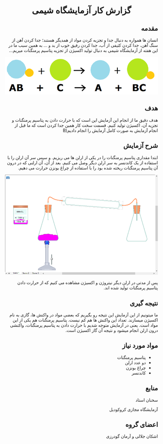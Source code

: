 <h1 align="center">گزارش کار آزمایشگاه شیمی</h1>


<!-- شروع مقدمه -->
<h2 dir="rtl">مقدمه</h2>

<p dir="rtl">
  انسان ها همواره به دنبال جدا و تجزیه کردن مواد از همدیگر هستند؛ جدا کردن آهن از سنگ آهن، جدا کردن کثیفی از آب، جدا کردن رفیق خوب از بد و ... به همین سبب ما در این هفته از آزمایشگاه شیمی به دنبال تولید اکسیژن از تجزیه پتاسیم پرمنگنات میریم...
</p>
<!-- پایان مقدمه -->
<p align="center">
  <img src="https://github.com/ashkanjalaliQ/chemistry_laboratory/blob/main/images/synthsis_reaction2_(2).png?raw=true"/>
</p>

<h2 dir="rtl">هدف</h2>
<p dir="rtl">
هدف دقیق ما از انجام این آزمایش این است که با حرارت دادن به پتاسیم پرمنگنات و تجزیه آن، اکسیژن تولید کنیم. قسمت سخت کار همین جدا کردن است که ما قبل از انجام آزمایش به صورت کامل آزمایش را انجام دادیم(B
</p>

<h2 dir="rtl">شرح آزمایش</h2>
<p dir="rtl">
ابتدا مقداری پتاسیم پرمنگنات را در یکی از ارلن ها می ریزیم. و سپس سر آن ارلن را با استفاده از یک کاندنسر به سر ارلن دیگر وصل می کنیم. بعد از آن، آن ارلنی که در درون آن پتاسیم پرمنگنات ریخته شده بود را با استفاده از چراغ بونزن حرارت می دهیم. 
</p>

<p dir="rtl">
  <img src="https://github.com/ashkanjalaliQ/chemistry_laboratory/blob/main/images/third_week.png?raw=true"/>
</p>

<p dir="rtl">
پس از مدتی در ارلن دیگر نیتروژن و اکسیژن مشاهده می کنیم که از حرارت دادن پتاسیم پرمنگنات تولید شده اند. 
</p>

<h2 dir="rtl">نتیجه گیری</h2>
<p dir="rtl">
  ما میتونیم از این آزمایش این نتیجه رو بگیریم که بعضی مواد در واکنش ها، گازی به نام اکسیژن میسازند. تعداد این واکنش ها هم کم نیست. پتاسیم پرمنگنات هم یکی از این مواد است. یعنی در آزمایش متوجه شدیم با حرارت دادن به پتاسیم پرمنگنات، واکنشی درون ارلن انجام میشود و نتیجه آن گاز اکسیژن است.
</p>

<h2 dir="rtl">مواد مورد نیاز</h2>
<ul dir="rtl">
  <li>پتاسیم پرمنگنات</li>
  <li>دو عدد ارلن</li>
  <li>چراغ بونزن</li>
  <li>کاندنسر</li>
</ul>

<h2 dir="rtl">منابع</h2>
<p dir="rtl">سخنان استاد</p>
<p dir="rtl">آزمایشگاه مجازی کروکودیل</p>

<h2 dir="rtl">اعضای گروه</h2>
<p dir="rtl">اشکان جلالی و آرمان گودرزی</p>
